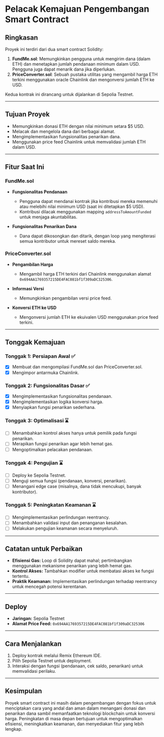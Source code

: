 # Pelacak Kemajuan Pengembangan Smart Contract

## Ringkasan
Proyek ini terdiri dari dua smart contract Solidity:
1. **FundMe.sol**: Memungkinkan pengguna untuk mengirim dana (dalam ETH) dan menetapkan jumlah pendanaan minimum dalam USD. Pengguna juga dapat menarik dana jika diperlukan.
2. **PriceConverter.sol**: Sebuah pustaka utilitas yang mengambil harga ETH terkini menggunakan oracle Chainlink dan mengonversi jumlah ETH ke USD.

Kedua kontrak ini dirancang untuk dijalankan di Sepolia Testnet.

---

## Tujuan Proyek
- Memungkinkan donasi ETH dengan nilai minimum setara $5 USD.
- Melacak dan mengelola dana dari berbagai alamat.
- Mengimplementasikan fungsionalitas penarikan dana.
- Menggunakan price feed Chainlink untuk memvalidasi jumlah ETH dalam USD.

---

## Fitur Saat Ini

### FundMe.sol
- **Fungsionalitas Pendanaan**
  - Pengguna dapat mendanai kontrak jika kontribusi mereka memenuhi atau melebihi nilai minimum USD (saat ini ditetapkan $5 USD).
  - Kontribusi dilacak menggunakan mapping `addressToAmountFunded` untuk menjaga akuntabilitas.

- **Fungsionalitas Penarikan Dana**
  - Dana dapat dikosongkan dan ditarik, dengan loop yang mengiterasi semua kontributor untuk mereset saldo mereka.

### PriceConverter.sol
- **Pengambilan Harga**
  - Mengambil harga ETH terkini dari Chainlink menggunakan alamat `0x694AA1769357215DE4FAC081bf1f309aDC325306`.

- **Informasi Versi**
  - Memungkinkan pengambilan versi price feed.

- **Konversi ETH ke USD**
  - Mengonversi jumlah ETH ke ekuivalen USD menggunakan price feed terkini.

---

## Tonggak Kemajuan

### Tonggak 1: Persiapan Awal ✅
- [x] Membuat dan mengompilasi FundMe.sol dan PriceConverter.sol.
- [x] Mengimpor antarmuka Chainlink.

### Tonggak 2: Fungsionalitas Dasar ✅
- [x] Mengimplementasikan fungsionalitas pendanaan.
- [x] Mengimplementasikan logika konversi harga.
- [x] Menyiapkan fungsi penarikan sederhana.

### Tonggak 3: Optimalisasi ⌛
- [ ] Menambahkan kontrol akses hanya untuk pemilik pada fungsi penarikan.
- [ ] Merapikan fungsi penarikan agar lebih hemat gas.
- [ ] Mengoptimalkan pelacakan pendanaan.

### Tonggak 4: Pengujian ⌛
- [ ] Deploy ke Sepolia Testnet.
- [ ] Menguji semua fungsi (pendanaan, konversi, penarikan).
- [ ] Menangani edge case (misalnya, dana tidak mencukupi, banyak kontributor).

### Tonggak 5: Peningkatan Keamanan ⌛
- [ ] Mengimplementasikan perlindungan reentrancy.
- [ ] Menambahkan validasi input dan penanganan kesalahan.
- [ ] Melakukan pengujian keamanan secara menyeluruh.

---

## Catatan untuk Perbaikan
- **Efisiensi Gas:** Loop di Solidity dapat mahal; pertimbangkan menggunakan mekanisme penarikan yang lebih hemat gas.
- **Kontrol Akses:** Tambahkan modifier untuk membatasi akses ke fungsi tertentu.
- **Praktik Keamanan:** Implementasikan perlindungan terhadap reentrancy untuk mencegah potensi kerentanan.

---

## Deploy
- **Jaringan:** Sepolia Testnet
- **Alamat Price Feed:** `0x694AA1769357215DE4FAC081bf1f309aDC325306`

---

## Cara Menjalankan
1. Deploy kontrak melalui Remix Ethereum IDE.
2. Pilih Sepolia Testnet untuk deployment.
3. Interaksi dengan fungsi (pendanaan, cek saldo, penarikan) untuk memvalidasi perilaku.

---

## Kesimpulan
Proyek smart contract ini masih dalam pengembangan dengan fokus untuk menciptakan cara yang andal dan aman dalam menangani donasi dan penarikan dana sambil memanfaatkan teknologi blockchain untuk konversi harga. Peningkatan di masa depan bertujuan untuk mengoptimalkan efisiensi, meningkatkan keamanan, dan menyediakan fitur yang lebih lengkap.

